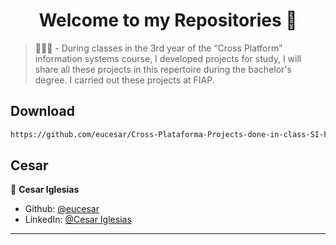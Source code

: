 <h1 align="center">Welcome to my Repositories 🤝</h1>

> 🌱👨‍💻 - During classes in the 3rd year of the “Cross Platform” information systems course, I developed projects for study, I will share all these projects in this repertoire during the bachelor's degree. I carried out these projects at FIAP.

## Download

```sh
https://github.com/eucesar/Cross-Plataforma-Projects-done-in-class-SI-FIAP.git
```

## Cesar

👤 **Cesar Iglesias**

* Github: [@eucesar](https://github.com/eucesar)
* LinkedIn: [@Cesar Iglesias](https://www.linkedin.com/in/cesar-iglesias-tecnologia/)

***
